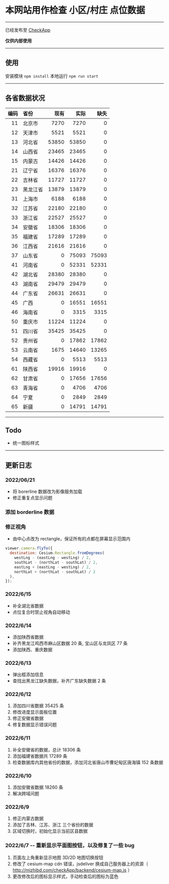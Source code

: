 # 本网站用作检查 小区/村庄 点位数据

---

已经发布至 [CheckApp](http://mizhibd.com/checkApp/)

**仅供内部使用**

---

## 使用

安装模块 `npm install`
本地运行 `npm run start`

---

## 各省数据状况

| 编码 | 省份     |  现有 |  实际 |  缺失 |
| ---: | :------- | ----: | ----: | ----: |
|   11 | 北京市   |  7270 |  7270 |     0 |
|   12 | 天津市   |  5521 |  5521 |     0 |
|   13 | 河北省   | 53850 | 53850 |     0 |
|   14 | 山西省   | 23465 | 23465 |     0 |
|   15 | 内蒙古   | 14426 | 14426 |     0 |
|   21 | 辽宁省   | 16376 | 16376 |     0 |
|   22 | 吉林省   | 11727 | 11727 |     0 |
|   23 | 黑龙江省 | 13879 | 13879 |     0 |
|   31 | 上海市   |  6188 |  6188 |     0 |
|   32 | 江苏省   | 22180 | 22180 |     0 |
|   33 | 浙江省   | 22527 | 25527 |     0 |
|   34 | 安徽省   | 18306 | 18306 |     0 |
|   35 | 福建省   | 17289 | 17289 |     0 |
|   36 | 江西省   | 21616 | 21616 |     0 |
|   37 | 山东省   |     0 | 75093 | 75093 |
|   41 | 河南省   |     0 | 52331 | 52331 |
|   42 | 湖北省   | 28380 | 28380 |     0 |
|   43 | 湖南省   | 29479 | 29479 |     0 |
|   44 | 广东省   | 26631 | 26631 |     0 |
|   45 | 广西     |     0 | 16551 | 16551 |
|   46 | 海南省   |     0 |  3315 |  3315 |
|   50 | 重庆市   | 11224 | 11224 |     0 |
|   51 | 四川省   | 35425 | 35425 |     0 |
|   52 | 贵州省   |     0 | 17862 | 17862 |
|   53 | 云南省   |  1675 | 14640 | 13265 |
|   54 | 西藏省   |     0 |  5513 |  5513 |
|   61 | 陕西省   | 19916 | 19916 |     0 |
|   62 | 甘肃省   |     0 | 17656 | 17656 |
|   63 | 青海省   |     0 |  4706 |  4706 |
|   64 | 宁夏     |     0 |  2849 |  2849 |
|   65 | 新疆     |     0 | 14791 | 14791 |

---

## Todo

- 统一图标样式

---

## 更新日志

### 2022/06/21

- 将 borerline 数据改为影像服务加载
- 修正重复点显示问题

### 添加 borderline 数据

### 修正视角

- 由中心点改为 rectangle，保证所有的点都在屏幕显示范围内

```javascript
viewer.camera.flyTo({
  destination: Cesium.Rectangle.fromDegrees(
    westLng - (eastLng - westLng) / 2,
    southLat - (northLat - southLat) / 2,
    eastLng + (eastLng - westLng) / 2,
    northLat + (northLat - southLat) / 2
  ),
});
```

### 2022/6/15

- 补全湖北省数据
- 点位复合时禁止视角自动移动

### 2022/6/14

- 添加陕西省数据
- 补齐黑龙江鸡西市麻山区数据 20 条, 宝山区与龙凤区 77 条
- 添加陕西、重庆数据

### 2022/6/13

- 弹出框添加信息
- 查找出黑龙江缺失数据，补齐广东缺失数据 2 条

### 2022/6/12

1. 添加四川省数据 35425 条
2. 修改进度显示面板位置
3. 修正安徽省数据
4. 修复数据显示错误问题

### 2022/6/11

1. 补全安徽省的数据，总计 18306 条
2. 添加福建省数据共 17289 条
3. 检查数据库内其他省份的数据，添加河北省唐山市曹妃甸区唐海镇 152 条数据

### 2022/6/10

1. 添加安徽省数据 18260 条
2. 解决跨域问题

### 2022/6/9

1. 修正内蒙古数据
2. 添加了吉林、江苏、浙江 三个省份的数据
3. 区域切换时，初始化显示当前区县数据

### 2022/6/7 -- 重新显示平面图按钮，以及修复了一些 bug

1. 页面左上角重新显示地图 3D/2D 地图切换按钮
2. 修改了 cesium-map cdn 错误，jsdeliver 换成自己服务器上的资源（ http://mizhibd.com/checkApp/backend/cesium-map.js ）
3. 更改修改后的图标显示样式，手动检查后的图标为蓝色
